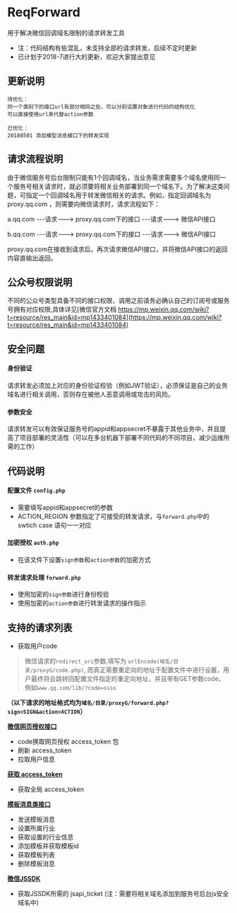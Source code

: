 # ReqForward
用于解决微信回调域名限制的请求转发工具

- 注：代码结构有些混乱，未支持全部的请求转发，后续不定时更新
- 已计划于2018-7进行大的更新，欢迎大家提出意见

## 更新说明
```
待优化：
同一个类别下的接口url有部分相同之处，可以分别设置对象进行代码的结构优化
可以直接使用url来代替action参数

已优化：
20180501 添加模型消息接口下的转发实现
```

## 请求流程说明 

由于微信服务号后台限制只能有1个回调域名，当业务需求需要多个域名使用同一个服务号相关请求时，就必须要将相关业务部署到同一个域名下。为了解决这类问题，可指定一个回调域名用于转发微信相关的请求。例如，指定回调域名为 proxy.qq.com ，则需要向微信请求时，请求流程如下：

        
a.qq.com  ---请求--->  proxy.qq.com下的接口 ---请求---> 微信API接口

b.qq.com  ---请求--->  proxy.qq.com下的接口 ---请求---> 微信API接口

proxy.qq.com在接收到请求后，再次请求微信API接口，并将微信API接口的返回内容直输出返回。

## 公众号权限说明

不同的公众号类型具备不同的接口权限，调用之前请务必确认自己的订阅号或服务号拥有对应权限,具体详见[微信官方文档 https://mp.weixin.qq.com/wiki?t=resource/res_main&id=mp1433401084](https://mp.weixin.qq.com/wiki?t=resource/res_main&id=mp1433401084)


## 安全问题


#### 身份验证

请求转发必须加上对应的身份验证校验（例如JWT验证），必须保证是自己的业务域名进行相关调用，否则存在被他人恶意调用或攻击的风险。


#### 参数安全

请求转发可以有效保证服务号的appid和appsecret不暴露于其他业务中，并且提高了项目部署的灵活性（可以在多台机器下部署不同代码的不同项目，减少运维所需的工作）

## 代码说明

#### 配置文件 `config.php`

- 需要填写appid和appsecret的参数
- ACTION_REGION 参数指定了可接受的转发请求，与`forward.php`中的 swtich case 语句一一对应

#### 加密授权 `auth.php`

- 在该文件下设置`sign参数`和`action参数`的加密方式

#### 转发请求处理 `forward.php`

- 使用加密的`sign参数`进行身份校验
- 使用加密的`action参数`进行转发请求的操作指示



## 支持的请求列表

- 获取用户code 
> 微信请求的`redirect_uri`参数,填写为 `urlEncode(域名/目录/proxyG/code.php)`, 而真正需要重定向的地址于配置文件中进行设置，用户最终将会跳转回配置文件指定的重定向地址，并且带有GET参数code，例如`www.qq.com/lib/?code=ssss`


**（以下请求的地址格式均为`域名/目录/proxyG/forward.php?sign=SIGN&action=ACTION`）**

**[微信网页授权接口](https://mp.weixin.qq.com/wiki?t=resource/res_main&id=mp1421140842)**
- code换取网页授权 access_token 包
- 刷新 access_token
- 拉取用户信息

**[获取 access_token](https://mp.weixin.qq.com/wiki?t=resource/res_main&id=mp1421140183)**
- 获取全局 access_token

**[模板消息类接口](https://mp.weixin.qq.com/wiki?t=resource/res_main&id=mp1433751277)**
- 发送模板消息
- 设置所属行业
- 获取设置的行业信息
- 添加模板并获取模板id
- 获取模板列表
- 删除模板消息

**[微信JSSDK](https://mp.weixin.qq.com/wiki?t=resource/res_main&id=mp1421141115)**
- 获取JSSDK所需的 jsapi_ticket (注：需要将相关域名添加到服务号后台js安全域名中)

